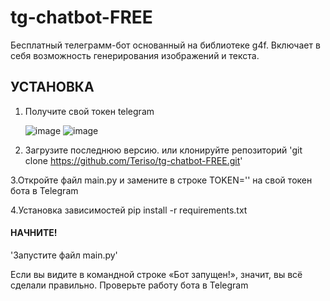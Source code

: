 # tg-chatbot-FREE
Бесплатный телеграмм-бот основанный на библиотеке g4f. Включает в себя возможность генерирования изображений и текста.
## УСТАНОВКА
1. Получите свой токен telegram

   
   ![image](https://github.com/user-attachments/assets/439f7cfa-30dc-406a-91a6-da30184a28ed)
   ![image](https://github.com/user-attachments/assets/a0213756-7620-44a7-bfbe-9c1edccd1792)

2. Загрузите последнюю версию. или клонируйте репозиторий
'git clone https://github.com/Teriso/tg-chatbot-FREE.git'

3.Откройте файл main.py и замените в строке TOKEN='' на свой токен бота в Telegram

4.Установка зависимостей
pip install -r requirements.txt


#### НАЧНИТЕ!
'Запустите файл main.py'

Если вы видите в командной строке «Бот запущен!», значит, вы всё сделали правильно. Проверьте работу бота в Telegram
